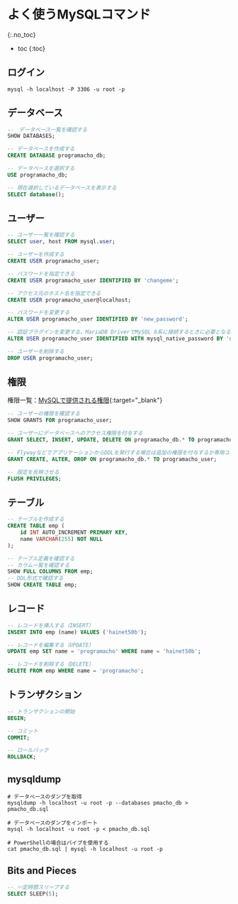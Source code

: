 # よく使うMySQLコマンド
{:.no_toc}

* toc
{:toc}

## ログイン
```shell
mysql -h localhost -P 3306 -u root -p
```

## データベース
```sql
--　データベース一覧を確認する
SHOW DATABASES;

-- データベースを作成する
CREATE DATABASE programacho_db;

-- データベースを選択する
USE programacho_db;

-- 現在選択しているデータベースを表示する
SELECT database();
```

## ユーザー
```sql
-- ユーザー一覧を確認する
SELECT user, host FROM mysql.user;

-- ユーザーを作成する
CREATE USER programacho_user;

-- パスワードを指定できる
CREATE USER programacho_user IDENTIFIED BY 'changeme';

-- アクセス元のホスト名を指定できる
CREATE USER programacho_user@localhost;

-- パスワードを変更する
ALTER USER programacho_user IDENTIFIED BY 'new_password';

-- 認証プラグインを変更する。MariaDB DriverでMySQL 8系に接続するときに必要となる。
ALTER USER programacho_user IDENTIFIED WITH mysql_native_password BY 'new_password';

-- ユーザーを削除する
DROP USER programacho_user;
```

## 権限
権限一覧：[MySQLで提供される権限](https://dev.mysql.com/doc/refman/8.0/ja/privileges-provided.html){:target="_blank"}

```sql
-- ユーザーの権限を確認する
SHOW GRANTS FOR programacho_user;

-- ユーザーにデータベースへのアクセス権限を付与する
GRANT SELECT, INSERT, UPDATE, DELETE ON programacho_db.* TO programacho_user;

-- FlywayなどでアプリケーションからDDLを発行する場合は追加の権限を付与するか専用ユーザーを発行する
GRANT CREATE, ALTER, DROP ON programacho_db.* TO programacho_user;

-- 設定を反映させる
FLUSH PRIVILEGES;
```

## テーブル
```sql
-- テーブルを作成する
CREATE TABLE emp (
    id INT AUTO_INCREMENT PRIMARY KEY,
    name VARCHAR(255) NOT NULL
);

-- テーブル定義を確認する
-- カラム一覧を確認する
SHOW FULL COLUMNS FROM emp;
-- DDL形式で確認する
SHOW CREATE TABLE emp;
```

## レコード
```sql
-- レコードを挿入する（INSERT）
INSERT INTO emp (name) VALUES ('hainet50b');

-- レコードを編集する（UPDATE）
UPDATE emp SET name = 'programacho' WHERE name = 'hainet50b';

-- レコードを削除する（DELETE）
DELETE FROM emp WHERE name = 'programacho';
```

## トランザクション
```sql
-- トランザクションの開始
BEGIN;

-- コミット
COMMIT;

-- ロールバック
ROLLBACK;
```

## mysqldump
```shell
# データベースのダンプを取得
mysqldump -h localhost -u root -p --databases pmacho_db > pmacho_db.sql

# データベースのダンプをインポート
mysql -h localhost -u root -p < pmacho_db.sql

# PowerShellの場合はパイプを使用する
cat pmacho_db.sql | mysql -h localhost -u root -p
```

## Bits and Pieces
```sql
-- 一定時間スリープする
SELECT SLEEP(5);
```